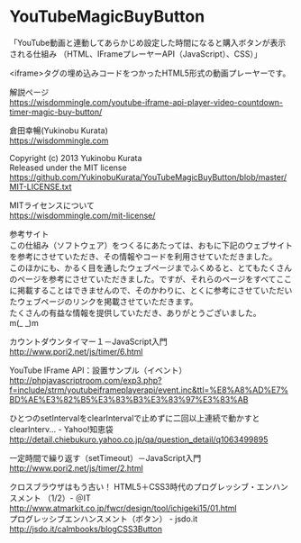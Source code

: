 YouTubeMagicBuyButton
=====================

「YouTube動画と連動してあらかじめ設定した時間になると購入ボタンが表示される仕組み （HTML、IFrameプレーヤーAPI（JavaScript）、CSS）」<br />

&lt;iframe&gt;タグの埋め込みコードをつかったHTML5形式の動画プレーヤーです。

解説ページ<br />
https://wisdommingle.com/youtube-iframe-api-player-video-countdown-timer-magic-buy-button/

倉田幸暢(Yukinobu Kurata)<br />
https://wisdommingle.com

Copyright (c) 2013 Yukinobu Kurata<br />
Released under the MIT license<br />
https://github.com/YukinobuKurata/YouTubeMagicBuyButton/blob/master/MIT-LICENSE.txt

MITライセンスについて<br />
https://wisdommingle.com/mit-license/

参考サイト<br />
この仕組み（ソフトウェア）をつくるにあたっては、おもに下記のウェブサイトを参考にさせていただき、その情報やコードを利用させていただきました。<br />
このほかにも、かるく目を通したウェブページまでふくめると、とてもたくさんのページを参考にさせていただきました。ですが、それらのページをすべてここに掲載することはできませんので、そのかわりに、とくに参考にさせていただいたウェブページのリンクを掲載させていただきます。<br />
たくさんの有益な情報を提供していただき、ありがとうございました。<br />
m(_ _)m

カウントダウンタイマー１－JavaScript入門<br />
http://www.pori2.net/js/timer/6.html

YouTube IFrame API：設置サンプル（イベント）<br />
http://phpjavascriptroom.com/exp3.php?f=include/strm/youtubeiframeplayerapi/event.inc&ttl=%E8%A8%AD%E7%BD%AE%E3%82%B5%E3%83%B3%E3%83%97%E3%83%AB

ひとつのsetIntervalをclearIntervalで止めずに二回以上連続で動かすとclearInterv... - Yahoo!知恵袋<br />
http://detail.chiebukuro.yahoo.co.jp/qa/question_detail/q1063499895

一定時間で繰り返す（setTimeout）－JavaScript入門<br />
http://www.pori2.net/js/timer/2.html

クロスブラウザはもう古い！ HTML5＋CSS3時代のプログレッシブ・エンハンスメント （1/2）- ＠IT<br />
http://www.atmarkit.co.jp/fwcr/design/tool/ichigeki15/01.html<br />
プログレッシブエンハンスメント（ボタン） - jsdo.it<br />
http://jsdo.it/calmbooks/blogCSS3Button
 
